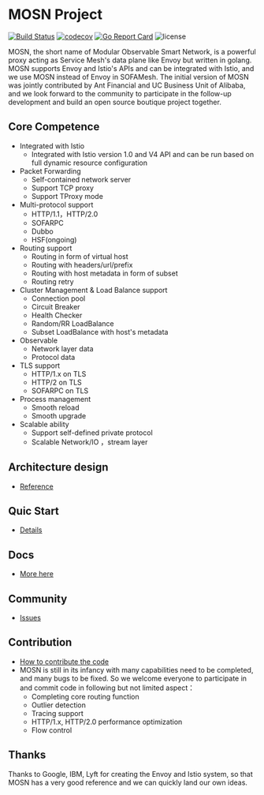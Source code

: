 # MOSN Project

[![Build Status](https://travis-ci.org/psh686868/psh-mosn.svg?branch=master)](https://travis-ci.org/psh686868/psh-mosn)
[![codecov](https://codecov.io/gh/psh686868/psh-mosn/branch/master/graph/badge.svg)](https://codecov.io/gh/psh686868/psh-mosn)
[![Go Report Card](https://goreportcard.com/badge/github.com/psh686868/psh-mosn)](https://goreportcard.com/report/github.com/psh686868/psh-mosn)
![license](https://img.shields.io/badge/license-Apache--2.0-green.svg)

MOSN, the short name of Modular Observable Smart Network, is a powerful proxy acting as Service Mesh's data plane like Envoy but written in golang.
MOSN supports Envoy and Istio's APIs and can be integrated with Istio, and we use MOSN instead of Envoy in SOFAMesh.
The initial version of MOSN was jointly contributed by Ant Financial and UC Business Unit of Alibaba, and we look forward to the community to participate in the
follow-up development and build an open source boutique project together.

## Core Competence

+ Integrated with Istio
    + Integrated with Istio version 1.0 and V4 API and can be run based on full dynamic resource configuration
+ Packet Forwarding
    + Self-contained network server
    + Support TCP proxy
    + Support TProxy mode
+ Multi-protocol support
    + HTTP/1.1，HTTP/2.0
    + SOFARPC
    + Dubbo
    + HSF(ongoing)
+ Routing support
    + Routing in form of virtual host
    + Routing with headers/url/prefix
    + Routing with host metadata in form of subset
    + Routing retry
+ Cluster Management & Load Balance support
    + Connection pool
    + Circuit Breaker
    + Health Checker
    + Random/RR LoadBalance
    + Subset LoadBalance with host's metadata
+ Observable
    + Network layer data
    + Protocol data
+ TLS support
    + HTTP/1.x on TLS
    + HTTP/2 on TLS
    + SOFARPC on TLS
+ Process management
    + Smooth reload
    + Smooth upgrade
+ Scalable ability
    + Support self-defined private protocol
    + Scalable Network/IO ，stream layer

## Architecture design
* [Reference](docs/design/README.md)

## Quic Start
* [Details](docs/develop/quickstart.md)
   
## Docs
* [More here](http://www.sofastack.tech/sofa-mesh/docs/mosn-README)

## Community
* [Issues](https://github.com/psh686868/psh-mosn/issues)

## Contribution
+ [How to contribute the code](docs/CONTRIBUTING.md)
+ MOSN is still in its infancy with many capabilities need to be completed, and many bugs to be fixed.
  So we welcome everyone to participate in and commit code in following but not limited aspect：
   + Completing core routing function
   + Outlier detection
   + Tracing support
   + HTTP/1.x, HTTP/2.0 performance optimization
   + Flow control
   
## Thanks
Thanks to Google, IBM, Lyft for creating the Envoy and Istio system, so that MOSN has a very good reference and we can
quickly land our own ideas.
